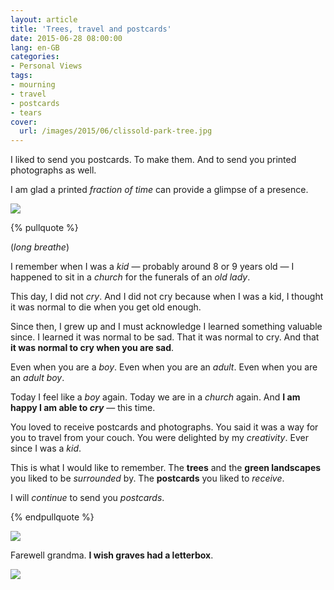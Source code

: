 ```yaml
---
layout: article
title: 'Trees, travel and postcards'
date: 2015-06-28 08:00:00
lang: en-GB
categories:
- Personal Views
tags:
- mourning
- travel
- postcards
- tears
cover:
  url: /images/2015/06/clissold-park-tree.jpg
---
```


I liked to send you postcards. To make them. And to send you printed photographs as well.

I am glad a printed *fraction of time* can provide a glimpse of a presence.

<!--more-->

![](/images/2015/06/saint-martin.jpg)

{% pullquote %}

(*long breathe*)

I remember when I was a *kid* — probably around 8 or 9 years old — I happened to sit in a *church* for the funerals of an *old lady*.

This day, I did not *cry*. And I did not cry because when I was a kid, I thought it was normal to die when you get old enough.

Since then, I grew up and I must acknowledge I learned something valuable since. I learned it was normal to be sad. That it was normal to cry. And that **it was normal to cry when you are sad**.

Even when you are a *boy*.
Even when you are an *adult*.
Even when you are an *adult boy*.

Today I feel like a *boy* again.
Today we are in a *church* again.
And **I am happy I am able to *cry*** — this time.

You loved to receive postcards and photographs. You said it was a way for you to travel from your couch. You were delighted by my *creativity*. Ever since I was a *kid*.

This is what I would like to remember. The **trees** and the **green landscapes** you liked to be *surrounded* by. The **postcards** you liked to *receive*.

I will *continue* to send you *postcards*.

{% endpullquote %}

![](/images/2015/06/rue-du-sermon.jpg)

Farewell grandma. **I wish graves had a letterbox**.

![](/images/2015/06/mourning.jpg)
